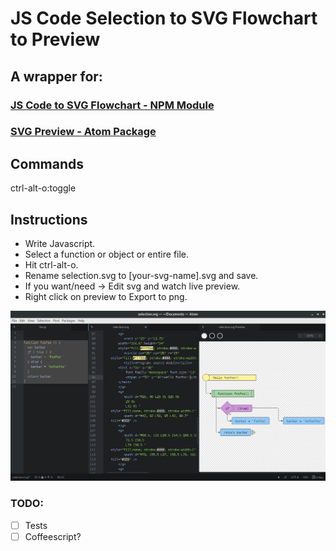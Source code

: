 # JS Code Selection to SVG Flowchart to Preview

## A wrapper for:

### [JS Code to SVG Flowchart - NPM Module](https://github.com/Bogdan-Lyashenko/js-code-to-svg-flowchart)

### [SVG Preview - Atom Package](https://github.com/josa42/atom-svg-preview)


## Commands
ctrl-alt-o:toggle

## Instructions
- Write Javascript.
- Select a function or object or entire file.  
- Hit ctrl-alt-o.
- Rename selection.svg to [your-svg-name].svg and save.
- If you want/need -> Edit svg and watch live preview.
- Right click on preview to Export to png.

![Screenshot](/screenshot.png)


### TODO:
- [ ] Tests
- [ ] Coffeescript?

